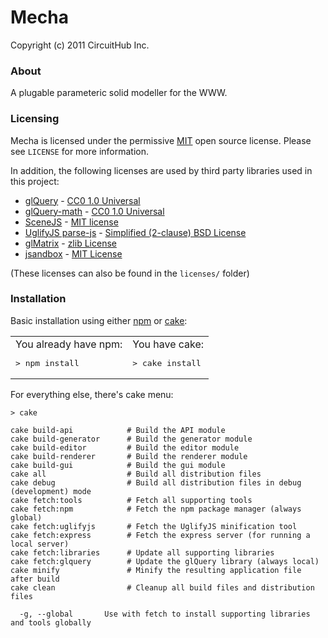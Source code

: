 # Mecha
Copyright (c) 2011 CircuitHub Inc.

### About

A plugable parameteric solid modeller for the WWW.

### Licensing

Mecha is licensed under the permissive [MIT](http://www.opensource.org/licenses/MIT) open source license. Please see 
`LICENSE` for more information.

In addition, the following licenses are used by third party libraries used in
this project:

* [glQuery](https://github.com/glQuery/glQuery) - [CC0 1.0 Universal](http://creativecommons.org/publicdomain/zero/1.0/)
* [glQuery-math](https://github.com/glQuery/glQuery-math) - [CC0 1.0 Universal](http://creativecommons.org/publicdomain/zero/1.0/)
* [SceneJS](http://scenejs.org/) - [MIT license](http://www.opensource.org/licenses/MIT)
* [UglifyJS parse-js](https://github.com/mishoo/UglifyJS/blob/master/lib/parse-js.js) - [Simplified (2-clause) BSD License](http://www.opensource.org/licenses/bsd-license.php)
* [glMatrix](https://github.com/toji/gl-matrix) - [zlib License](http://www.opensource.org/licenses/Zlib)
* [jsandbox](https://github.com/eligrey/jsandbox) - [MIT License](http://www.opensource.org/licenses/MIT)

(These licenses can also be found in the `licenses/` folder)

### Installation

Basic installation using either [npm](http://npmjs.org/) or [cake](http://coffeescript.org/):

<table width="100%"><tr>
  <td>
    You already have npm:
    <pre>> npm install</pre>
  </td>
  <td>
    You have cake:
    <pre>> cake install</pre>
  </td>
</tr></table>

For everything else, there's cake menu:
  
    > cake
    
    cake build-api            # Build the API module
    cake build-generator      # Build the generator module
    cake build-editor         # Build the editor module
    cake build-renderer       # Build the renderer module
    cake build-gui            # Build the gui module
    cake all                  # Build all distribution files
    cake debug                # Build all distribution files in debug (development) mode
    cake fetch:tools          # Fetch all supporting tools
    cake fetch:npm            # Fetch the npm package manager (always global)
    cake fetch:uglifyjs       # Fetch the UglifyJS minification tool
    cake fetch:express        # Fetch the express server (for running a local server)
    cake fetch:libraries      # Update all supporting libraries
    cake fetch:glquery        # Update the glQuery library (always local)
    cake minify               # Minify the resulting application file after build
    cake clean                # Cleanup all build files and distribution files
    
      -g, --global       Use with fetch to install supporting libraries and tools globally


